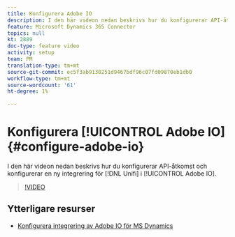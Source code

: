 ```yaml
---
title: Konfigurera Adobe IO
description: I den här videon nedan beskrivs hur du konfigurerar API-åtkomst och konfigurerar en ny integrering för Unifi i [!UICONTROL Adobe IO].
feature: Microsoft Dynamics 365 Connector
topics: null
kt: 2889
doc-type: feature video
activity: setup
team: PM
translation-type: tm+mt
source-git-commit: ec5f3ab9130251d9467bdf96c07fd09870eb1db0
workflow-type: tm+mt
source-wordcount: '61'
ht-degree: 1%

---
```



# Konfigurera [!UICONTROL Adobe IO] {#configure-adobe-io}

I den här videon nedan beskrivs hur du konfigurerar API-åtkomst och konfigurerar en ny integrering för [!DNL Unifi] i [!UICONTROL Adobe IO].

>[!VIDEO](https://video.tv.adobe.com/v/27308?quality=12)

## Ytterligare resurser

* [Konfigurera integrering av Adobe IO för MS Dynamics](https://docs.adobe.com/content/help/en/campaign-standard/using/integrating-with-adobe-cloud/campaign-and-microsoft-dynamics-365/configure-adobe-io-for-ms-dynamic.html)

